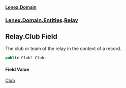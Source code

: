 #### [Lenex.Domain](index.md 'index')
### [Lenex.Domain.Entities](Lenex.Domain.Entities.md 'Lenex.Domain.Entities').[Relay](Lenex.Domain.Entities.Relay.md 'Lenex.Domain.Entities.Relay')

## Relay.Club Field

The club or team of the relay in the context of a record.

```csharp
public Club? Club;
```

#### Field Value
[Club](Lenex.Domain.Entities.Club.md 'Lenex.Domain.Entities.Club')